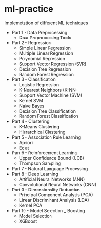 # ml-practice
Implemetation of different ML techniques

* Part 1 - Data Preprocessing
  * Data Preprocessing Tools
* Part 2 - Regression
  * Simple Linear Regression
  * Multiple Linear Regression
  * Polynomial Regression
  * Support Vector Regression (SVR)
  * Decision Tree Regression
  * Random Forest Regression
* Part 3 - Classification
  * Logistic Regression
  * K-Nearest Neighbors (K-NN)
  * Support Vector Machine (SVM)
  * Kernel SVM
  * Naive Bayes
  * Decision Tree Classification
  * Random Forest Classification
* Part 4 - Clustering
  * K-Means Clustering
  * Hierarchical Clustering
* Part 5 - Association Rule Learning
  * Apriori
  * Eclat
* Part 6 - Reinforcement Learning
  * Upper Confidence Bound (UCB)      
  * Thompson Sampling
* Part 7 - Natural Language Processing
* Part 8 - Deep Learning
  * Artificial Neural Networks (ANN) 
  * Convolutional Neural Networks (CNN)
* Part 9 - Dimensionality Reduction
  * Principal Component Analysis (PCA)
  * Linear Discriminant Analysis (LDA)
  * Kernel PCA 
* Part 10 - Model Selection _ Boosting
  * Model Selection
  * XGBoost 
